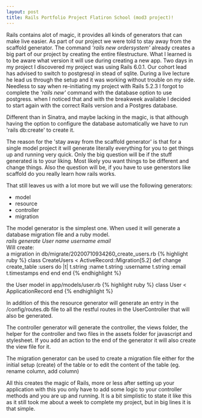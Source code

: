 ```yaml
---
layout: post
title: Rails Portfolio Project Flatiron School (mod3 project)!
---
```


Rails contains alot of magic, it provides all kinds of generators that can make live easier. As part of our project we were told to stay away from the scaffold generator. The command <i>'rails new ordersystem'</i> already creates a big part of our project by creating the entire filestructure. What I learned is to be aware what version it will use during creating a new app. Two days in my project I discovered my project was using Rails 6.0.1. Our cohort lead has advised to switch to postgresql in stead of sqlite. During a live lecture he lead us through the setup and it was working without trouble on my side. Needless to say when re-initiating my project with Rails 5.2.3 I forgot to complete the <i>'rails new'</i> command with the database option to use postgress. when I noticed that and with the breakweek available I decided to start again with the correct Rails version and a Postgres database.

Different than in Sinatra, and maybe lacking in the magic, is that although having the option to configure the database automatically we have to run 'rails db:create' to create it.

The reason for the 'stay away from the scaffold generator' is that for a single model project it will generate literally everything for you to get things up and running very quick. Only the big question will be if the stuff generated is to your liking. Most likely you want things to be different and change things. Also the question will be, if you have to use generstors like scaffold do you really learn how rails works.

That still leaves us with a lot more but we will use the following generators:
- model
- resource
- controller
- migration

The model generator is the simplest one. When used it will generate a database migration file and a ruby model.<br>
<i>rails generate User name username email</i><br>
Will create:<br>
a migration in db/migrate/20200710934260_create_users.rb
{% highlight ruby %}
class CreateUsers < ActiveRecord::Migration[5.2]
  def change
    create_table :users do |t|
      t.string :name
      t.string :username
      t.string :email
      t.timestamps
    end
  end
end
{% endhighlight %}

the User model in app/models/user.rb
{% highlight ruby %}
class User < ApplicationRecord
end
{% endhighlight %}

In addition of this the resource generator will generate an entry in the /config/routes.db file to all the restful routes in the UserController that will also be generated.

The controller generator will generate the controller, the views folder, the helper for the controller and two files in the assets folder for javascript and stylesheet.
If you add an action to the end of the generator it will also create the view file for it.

The migration generator can be used to create a migration file either for the initial setup (create) of the table or to edit the content of the table (eg. rename column, add column)

All this creates the magic of Rails, more or less after setting up your application with this you only have to add some logic to your controller methods and you are up and running. It is a bit simplistic to state it like this as it still took me about a week to complete my project, but in big lines it is that simple.
